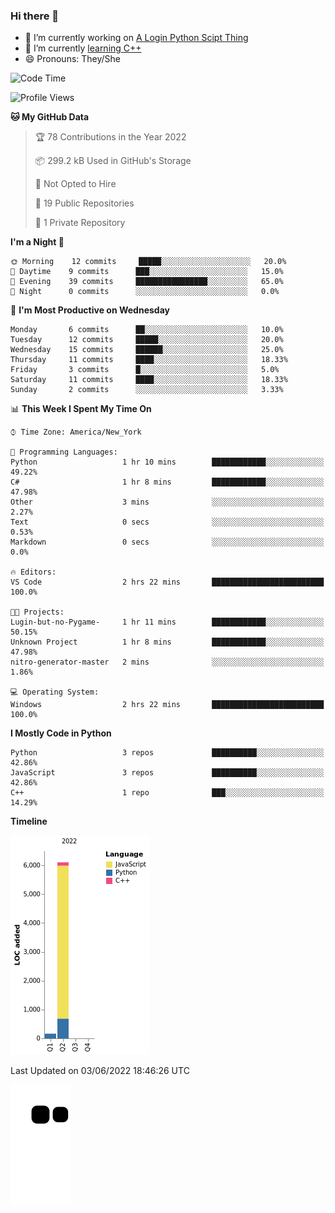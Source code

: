 ### Hi there 👋

<!--
**Iplay6432/Iplay6432** is a ✨ _special_ ✨ repository because its `README.md` (this file) appears on your GitHub profile.

Here are some ideas to get you started:

- 🔭 I’m currently working on ...
- 🌱 I’m currently learning ...
- 👯 I’m looking to collaborate on ...
- 🤔 I’m looking for help with ...
- 💬 Ask me about ...
- 📫 How to reach me: ...
- 😄 Pronouns: ...
- ⚡ Fun fact: ...
-->
- 🔭 I’m currently working on [A Login Python Scipt Thing](https://github.com/Iplay6432/Lugin-but-no-Pygame-)
- 🌱 I’m currently [learning C++](https://github.com/Iplay6432/LearningCpp)
- 😄 Pronouns: They/She

<!--START_SECTION:waka-->
![Code Time](http://img.shields.io/badge/Code%20Time-0%20secs-blue)

![Profile Views](http://img.shields.io/badge/Profile%20Views-53-blue)

**🐱 My GitHub Data** 

> 🏆 78 Contributions in the Year 2022
 > 
> 📦 299.2 kB Used in GitHub's Storage 
 > 
> 🚫 Not Opted to Hire
 > 
> 📜 19 Public Repositories 
 > 
> 🔑 1 Private Repository 
 > 
**I'm a Night 🦉** 

```text
🌞 Morning    12 commits     █████░░░░░░░░░░░░░░░░░░░░   20.0% 
🌆 Daytime    9 commits      ███░░░░░░░░░░░░░░░░░░░░░░   15.0% 
🌃 Evening    39 commits     ████████████████░░░░░░░░░   65.0% 
🌙 Night      0 commits      ░░░░░░░░░░░░░░░░░░░░░░░░░   0.0%

```
📅 **I'm Most Productive on Wednesday** 

```text
Monday       6 commits      ██░░░░░░░░░░░░░░░░░░░░░░░   10.0% 
Tuesday      12 commits     █████░░░░░░░░░░░░░░░░░░░░   20.0% 
Wednesday    15 commits     ██████░░░░░░░░░░░░░░░░░░░   25.0% 
Thursday     11 commits     ████░░░░░░░░░░░░░░░░░░░░░   18.33% 
Friday       3 commits      █░░░░░░░░░░░░░░░░░░░░░░░░   5.0% 
Saturday     11 commits     ████░░░░░░░░░░░░░░░░░░░░░   18.33% 
Sunday       2 commits      ░░░░░░░░░░░░░░░░░░░░░░░░░   3.33%

```


📊 **This Week I Spent My Time On** 

```text
⌚︎ Time Zone: America/New_York

💬 Programming Languages: 
Python                   1 hr 10 mins        ████████████░░░░░░░░░░░░░   49.22% 
C#                       1 hr 8 mins         ████████████░░░░░░░░░░░░░   47.98% 
Other                    3 mins              ░░░░░░░░░░░░░░░░░░░░░░░░░   2.27% 
Text                     0 secs              ░░░░░░░░░░░░░░░░░░░░░░░░░   0.53% 
Markdown                 0 secs              ░░░░░░░░░░░░░░░░░░░░░░░░░   0.0%

🔥 Editors: 
VS Code                  2 hrs 22 mins       █████████████████████████   100.0%

🐱‍💻 Projects: 
Lugin-but-no-Pygame-     1 hr 11 mins        ████████████░░░░░░░░░░░░░   50.15% 
Unknown Project          1 hr 8 mins         ████████████░░░░░░░░░░░░░   47.98% 
nitro-generator-master   2 mins              ░░░░░░░░░░░░░░░░░░░░░░░░░   1.86%

💻 Operating System: 
Windows                  2 hrs 22 mins       █████████████████████████   100.0%

```

**I Mostly Code in Python** 

```text
Python                   3 repos             ██████████░░░░░░░░░░░░░░░   42.86% 
JavaScript               3 repos             ██████████░░░░░░░░░░░░░░░   42.86% 
C++                      1 repo              ███░░░░░░░░░░░░░░░░░░░░░░   14.29%

```


**Timeline**

![Chart not found](https://raw.githubusercontent.com/Iplay6432/Iplay6432/main/charts/bar_graph.png) 


 Last Updated on 03/06/2022 18:46:26 UTC
<!--END_SECTION:waka-->

![snake](https://raw.githubusercontent.com/Iplay6432/Iplay6432/output/github-contribution-grid-snake.svg)
